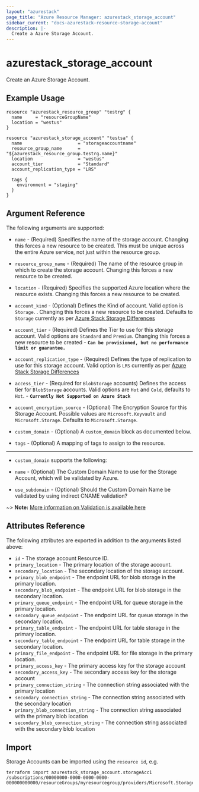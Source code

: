 ```yaml
---
layout: "azurestack"
page_title: "Azure Resource Manager: azurestack_storage_account"
sidebar_current: "docs-azurestack-resource-storage-account"
description: |-
  Create a Azure Storage Account.
---
```


# azurestack_storage_account

Create an Azure Storage Account.

## Example Usage

```hcl
resource "azurestack_resource_group" "testrg" {
  name     = "resourceGroupName"
  location = "westus"
}

resource "azurestack_storage_account" "testsa" {
  name                     = "storageaccountname"
  resource_group_name      = "${azurestack_resource_group.testrg.name}"
  location                 = "westus"
  account_tier             = "Standard"
  account_replication_type = "LRS"

  tags {
    environment = "staging"
  }
}
```

## Argument Reference

The following arguments are supported:

* `name` - (Required) Specifies the name of the storage account. Changing this forces a
    new resource to be created. This must be unique across the entire Azure service,
    not just within the resource group.

* `resource_group_name` - (Required) The name of the resource group in which to
    create the storage account. Changing this forces a new resource to be created.

* `location` - (Required) Specifies the supported Azure location where the
    resource exists. Changing this forces a new resource to be created.

* `account_kind` - (Optional) Defines the Kind of account. Valid option is `Storage`.
   . Changing this forces a new resource to be created.
    Defaults to `Storage` currently as per [Azure Stack Storage Differences](https://docs.microsoft.com/en-us/azure/azure-stack/user/azure-stack-acs-differences)

* `account_tier` - (Required) Defines the Tier to use for this storage account. Valid options are `Standard` and `Premium`. Changing this forces a new resource to be created - **`Can be provisioned, but no performance limit or guarantee.`**

* `account_replication_type` - (Required) Defines the type of replication to use for this storage account. Valid option is `LRS` currently as per [Azure Stack Storage Differences](https://docs.microsoft.com/en-us/azure/azure-stack/user/azure-stack-acs-differences)

* `access_tier` - (Required for `BlobStorage` accounts) Defines the access tier
    for `BlobStorage` accounts. Valid options are `Hot` and `Cold`, defaults to
    `Hot`. - **`Currently Not Supported on Azure Stack`**

* `account_encryption_source` - (Optional) The Encryption Source for this Storage Account. Possible values are `Microsoft.Keyvault` and `Microsoft.Storage`. Defaults to `Microsoft.Storage`.

* `custom_domain` - (Optional) A `custom_domain` block as documented below.

* `tags` - (Optional) A mapping of tags to assign to the resource.

---

* `custom_domain` supports the following:

* `name` - (Optional) The Custom Domain Name to use for the Storage Account, which will be validated by Azure.
* `use_subdomain` - (Optional) Should the Custom Domain Name be validated by using indirect CNAME validation?

~> **Note:** [More information on Validation is available here](https://docs.microsoft.com/en-gb/azure/storage/blobs/storage-custom-domain-name)

## Attributes Reference

The following attributes are exported in addition to the arguments listed above:

* `id` - The storage account Resource ID.
* `primary_location` - The primary location of the storage account.
* `secondary_location` - The secondary location of the storage account.
* `primary_blob_endpoint` - The endpoint URL for blob storage in the primary location.
* `secondary_blob_endpoint` - The endpoint URL for blob storage in the secondary location.
* `primary_queue_endpoint` - The endpoint URL for queue storage in the primary location.
* `secondary_queue_endpoint` - The endpoint URL for queue storage in the secondary location.
* `primary_table_endpoint` - The endpoint URL for table storage in the primary location.
* `secondary_table_endpoint` - The endpoint URL for table storage in the secondary location.
* `primary_file_endpoint` - The endpoint URL for file storage in the primary location.
* `primary_access_key` - The primary access key for the storage account
* `secondary_access_key` - The secondary access key for the storage account
* `primary_connection_string` - The connection string associated with the primary location
* `secondary_connection_string` - The connection string associated with the secondary location
* `primary_blob_connection_string` - The connection string associated with the primary blob location
* `secondary_blob_connection_string` - The connection string associated with the secondary blob location

## Import

Storage Accounts can be imported using the `resource id`, e.g.

```shell
terraform import azurestack_storage_account.storageAcc1 /subscriptions/00000000-0000-0000-0000-000000000000/resourceGroups/myresourcegroup/providers/Microsoft.Storage/storageAccounts/myaccount
```
